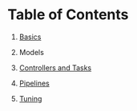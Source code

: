 # Table of Contents
1. [Basics](1_basic.ipynb)

2. Models

3. [Controllers and Tasks](3_Controllers_and_Tasks.ipynb)
 
4. [Pipelines](4_pipeline.ipynb)

5. [Tuning](5_Tuning.ipynb)

